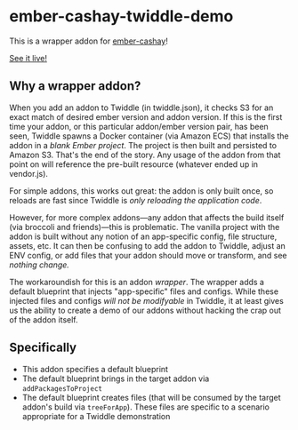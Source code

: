 # ember-cashay-twiddle-demo

This is a wrapper addon for [ember-cashay](https://github.com/dustinfarris/ember-cashay)!

[See it live!](https://ember-twiddle.com/f2a8a4123c65c4871a885444978efe65?openFiles=components.users-list.js%2C&route=%2Fusers)


## Why a wrapper addon?

When you add an addon to Twiddle (in twiddle.json), it checks S3 for an exact match of desired ember version and addon version.  If this is the first time your addon, or this particular addon/ember version pair, has been seen, Twiddle spawns a Docker container (via Amazon ECS) that installs the addon in a _blank Ember project_.  The project is then built and persisted to Amazon S3.  That's the end of the story.  Any usage of the addon from that point on will reference the pre-built resource (whatever ended up in vendor.js).

For simple addons, this works out great: the addon is only built once, so reloads are fast since Twiddle is _only reloading the application code_.

However, for more complex addons—any addon that affects the build itself (via broccoli and friends)—this is problematic.  The vanilla project with the addon is built without any notion of an app-specific config, file structure, assets, etc.  It can then be confusing to add the addon to Twiddle, adjust an ENV config, or add files that your addon should move or transform, and see _nothing change._

The workaroundish for this is an addon _wrapper_.  The wrapper adds a default blueprint that injects "app-specific" files and configs.  While these injected files and configs _will not be modifyable_ in Twiddle, it at least gives us the ability to create a demo of our addons without hacking the crap out of the addon itself.


## Specifically

- This addon specifies a default blueprint
- The default blueprint brings in the target addon via `addPackagesToProject`
- The default blueprint creates files (that will be consumed by the target addon's build via `treeForApp`).  These files are specific to a scenario appropriate for a Twiddle demonstration

